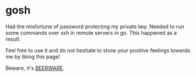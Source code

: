 # gosh
Had the misfortune of password protecting my private key. Needed to run some commands over ssh in remote servers in go. This happened as a result.

Feel free to use it and do not hesitate to show your positive feelings towards me by liking this page!

Beware, it's [BEERWARE](https://en.wikipedia.org/wiki/Beerware).
